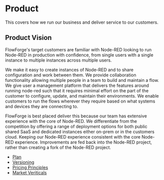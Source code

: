 # Product

This covers how we run our business and deliver service to our customers.

## Product Vision
FlowForge's target customers are familiar with Node-RED looking to run Node-RED in production with confidence, from single users with a single instance to multiple instances across multiple users.

We make it easy to create instances of Node-RED and to share configuration and work between them. We provide collaboration functionality allowing multiple people in a team to build and maintain a flow. 
We give user a management platform that delivers the features around running node-red such that it requires minimal effort on the part of the customer to configure, update, and maintain their environments.
We enable customers to run the flows wherever they require based on what systems and devices they are connecting to.

FlowForge is best placed deliver this because our team has extensive experience with the core of Node-RED.
We differentiate from the competition by offering a range of deployment options for both public shared SaaS and dedicated instances either on-prem or in the customers cloud. Keeping our Node-RED experience consistent with the core Node-RED experience. Improvements are fed back into the Node-RED project, rather than creating a fork of the Node-RED project.


- [Plan](../product/plan.md)
- [Versioning](../product/versioning.md)
- [Pricing Principles](../product/pricing.md)
- [Market Veriticals](../product/verticals.md)